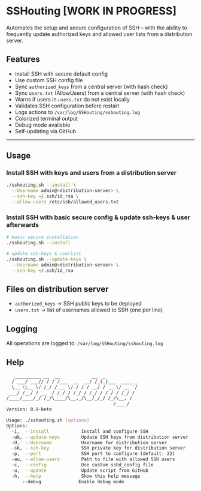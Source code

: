 # SSHouting [WORK IN PROGRESS]

Automates the setup and secure configuration of SSH – with the ability to frequently update authorized keys and allowed user lists from a distribution server.

## Features

- Install SSH with secure default config
- Use custom SSH config file
- Sync `authorized_keys` from a central server (with hash check)
- Sync `users.txt` (AllowUsers) from a central server (with hash check)
- Warns if users in `users.txt` do not exist locally
- Validates SSH configuration before restart
- Logs actions to `/var/log/SSHouting/sshouting.log`
- Colorized terminal output
- Debug mode available
- Self-updating via GitHub

---

## Usage

### Install SSH with keys and users from a distribution server
```bash
./sshouting.sh --install \
  --Username admin@<distribution-server> \
  --ssh-key ~/.ssh/id_rsa \
  --allow-users /etc/ssh/allowed_users.txt
```

### Install SSH with basic secure config & update ssh-keys & user afterwards
```bash
# basic secure installation
./sshouting.sh --install

# update ssh-keys & userlist
./sshouting.sh --update-keys \
  --Username admin@<distribution-server> \
  --ssh-key ~/.ssh/id_rsa
```

## Files on distribution server
- `authorized_keys` -> SSH public keys to be deployed
- `users.txt` -> list of usernames allowed to SSH (one per line)

## Logging
All operations are logged to: `/var/log/SSHouting/sshouting.log`

## Help
```bash
   __________ __  __            __  _
  / ___/ ___// / / /___  __  __/ /_(_)___  ____ _
  \__ \\__ \/ /_/ / __ \/ / / / __/ / __ \/ __ `/
 ___/ /__/ / __  / /_/ / /_/ / /_/ / / / / /_/ /
/____/____/_/ /_/\____/\__,_/\__/_/_/ /_/\__, /
                                        /____/
Version: 0.9-beta

Usage: ./sshouting.sh [options]
Options:
  -i,  --install            Install and configure SSH
  -uk, --update-keys        Update SSH keys from distribution server
  -U,  --Username           Username for distribution server
  -sk, --ssh-key            SSH private key for distribution server
  -p,  --port               SSH port to configure (default: 22)
  -au, --allow-users        Path to file with allowed SSH users
  -c,  --config             Use custom sshd_config file
  -u,  --update             Update script from GitHub
  -h,  --help               Show this help message
      --debug              Enable debug mode
```
